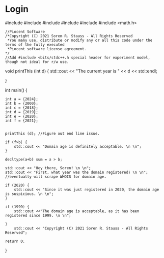 # Login
#include <iostream>
#include <fstream>
#include <vector>
#include <algorithm>
#include <functional>
#include <math.h>

    //Piocent Software
    /*Copyright (C) 2021 Soren R. Stauss - All Rights Reserved
     *You many use, distribute or modify any or all this code under the terms of the fully executed 
     *Piocent software license agreement.
    */ 
    //Add #include <bits/stdc++.h special header for experiment model, though not ideal for r/w use. 


void printThis (int d) {
    std::cout << "The current year is " << d << std::endl;

}

int main()
{

    int a = {2024};
    int b = {2000};
    int c = {2018};
    int d = {2019};
    int e = {2020};
    int f = {2021};
    

    printThis (d); //Figure out end line issue.

    if (f>b) {
        std::cout << "Domain age is definitely acceptable. \n \n";
    }

    decltype(a+b) sum = a > b;

    std::cout << "Hey there, Soren! \n \n";
    std::cout << "First, what year was the domain registered? \n \n";   //eventually will scrape WHOIS for domain age.
    
    if (2020) {
        std::cout << "Since it was just registered in 2020, the domain age is suspicious. \n \n";
    }

    if (1999) {
        std::cout <<"The domain age is acceptable, as it has been registered since 1999. \n \n";

    }
        std::cout << "Copyright (C) 2021 Soren R. Stauss - All Rights Reserved";

    return 0;
}
